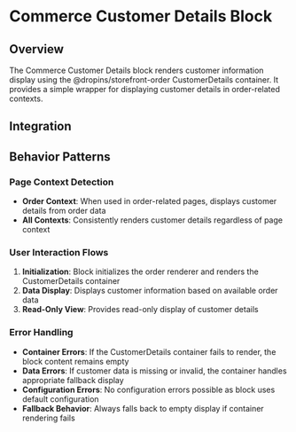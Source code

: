 # Commerce Customer Details Block

## Overview

The Commerce Customer Details block renders customer information display using the @dropins/storefront-order CustomerDetails container. It provides a simple wrapper for displaying customer details in order-related contexts.

## Integration

<!-- ### Block Configuration

No block configuration is read via `readBlockConfig()`.

### URL Parameters

No URL parameters directly affect this block's behavior.

### Local Storage

No localStorage keys are used by this block.

### Events

#### Event Listeners

No direct event listeners are implemented in this block.

#### Event Emitters

No events are emitted by this block. -->

## Behavior Patterns

### Page Context Detection

- **Order Context**: When used in order-related pages, displays customer details from order data
- **All Contexts**: Consistently renders customer details regardless of page context

### User Interaction Flows

1. **Initialization**: Block initializes the order renderer and renders the CustomerDetails container
2. **Data Display**: Displays customer information based on available order data
3. **Read-Only View**: Provides read-only display of customer details

### Error Handling

- **Container Errors**: If the CustomerDetails container fails to render, the block content remains empty
- **Data Errors**: If customer data is missing or invalid, the container handles appropriate fallback display
- **Configuration Errors**: No configuration errors possible as block uses default configuration
- **Fallback Behavior**: Always falls back to empty display if container rendering fails
